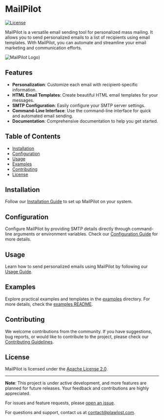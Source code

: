 # MailPilot

[![License](https://img.shields.io/badge/license-Apache%202.0-blue.svg)](https://github.com/plawlost/MailPilot/blob/main/LICENSE)

MailPilot is a versatile email sending tool for personalized mass mailing. It allows you to send personalized emails to a list of recipients using email templates. With MailPilot, you can automate and streamline your email marketing and communication efforts.

![MailPilot Logo](https://i.ibb.co/SVg50yx/mailpilot-transparent.png))

## Features

- **Personalization**: Customize each email with recipient-specific information.
- **HTML Email Templates**: Create beautiful HTML email templates for your messages.
- **SMTP Configuration**: Easily configure your SMTP server settings.
- **Command-Line Interface**: Use the command-line interface for quick and automated email sending.
- **Documentation**: Comprehensive documentation to help you get started.

## Table of Contents

- [Installation](#installation)
- [Configuration](#configuration)
- [Usage](#usage)
- [Examples](#examples)
- [Contributing](#contributing)
- [License](#license)

## Installation

Follow our [Installation Guide](docs/installation.md) to set up MailPilot on your system.

## Configuration

Configure MailPilot by providing SMTP details directly through command-line arguments or environment variables. Check our [Configuration Guide](docs/configuration.md) for more details.

## Usage

Learn how to send personalized emails using MailPilot by following our [Usage Guide](docs/usage.md).

## Examples

Explore practical examples and templates in the [examples](examples/) directory. For more details, check the [examples README](examples/README.md).

## Contributing

We welcome contributions from the community. If you have suggestions, bug reports, or would like to contribute to the project, please check our [Contributing Guidelines](docs/CONTRIBUTING.md).

## License

MailPilot is licensed under the [Apache License 2.0](LICENSE).

---

**Note**: This project is under active development, and more features are planned for future releases. Your feedback and contributions are highly appreciated.

For issues and feature requests, please [open an issue](https://github.com/plawlost/MailPilot/issues).

For questions and support, contact us at [contact@plawlost.com](mailto:contact@plawlost.com).
